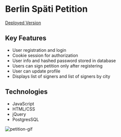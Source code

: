 # Berlin Späti Petition

[Deployed Version](https://spati-petition.herokuapp.com/)

## Key Features

  * User registration and login
  * Cookie session for authorization
  * User info and hashed password stored in database
  * Users can sign petition only after registering
  * User can update profile
  * Displays list of signers and list of signers by city
  
## Technologies

  * JavaScript
  * HTML/CSS
  * jQuery
  * PostgresSQL

![petition-gif](https://github.com/lukeg90/petition/blob/master/petition.gif)



